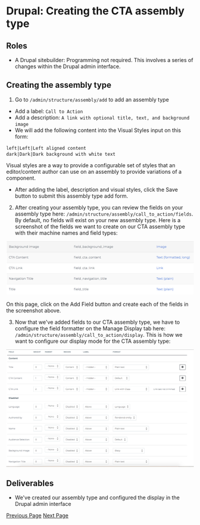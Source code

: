 # Drupal: Creating the CTA assembly type

## Roles

* A Drupal sitebuilder: Programming not required. This involves a series of changes within the Drupal admin interface.

## Creating the assembly type

1. Go to `/admin/structure/assembly/add` to add an assembly type
  * Add a label: `Call to Action`
  * Add a description: `A link with optional title, text, and background image`
  * We will add the following content into the Visual Styles input on this form:

```
left|Left|Left aligned content
dark|Dark|Dark background with white text
```

Visual styles are a way to provide a configurable set of styles that an editor/content author can use on an assembly to provide variations of a component.

  * After adding the label, description and visual styles, click the Save button to submit this assembly type add form.

2. After creating your assembly type, you can review the fields on your assembly type here: `/admin/structure/assembly/call_to_action/fields`. By default, no fields will exist on your new assembly type. Here is a screenshot of the fields we want to create on our CTA assembly type with their machine names and field types:

![CTA Data Structure](../img/cta-data-structure.png "CTA Data Structure")

On this page, click on the Add Field button and create each of the fields in the screenshot above.

3. Now that we've added fields to our CTA assembly type, we have to configure the field formatter on the Manage Display tab here: `/admin/structure/assembly/call_to_action/display`. This is how we want to configure our display mode for the CTA assembly type:

![CTA Manage Display](../img/cta-assembly-type-manage-display.png "CTA Manage Display")

## Deliverables

* We've created our assembly type and configured the display in the Drupal admin interface

[Previous Page](./1-design-and-fe-component.md)
[Next Page](./3-adding-assembly-reference-fields.md)
